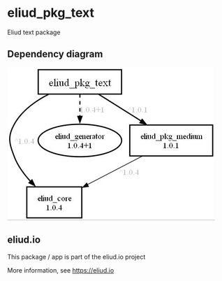 # eliud_pkg_text

Eliud text package

## Dependency diagram

![Dependency diagram](depends.jpg)

## eliud.io

This package / app is part of the eliud.io project

More information, see https://eliud.io

